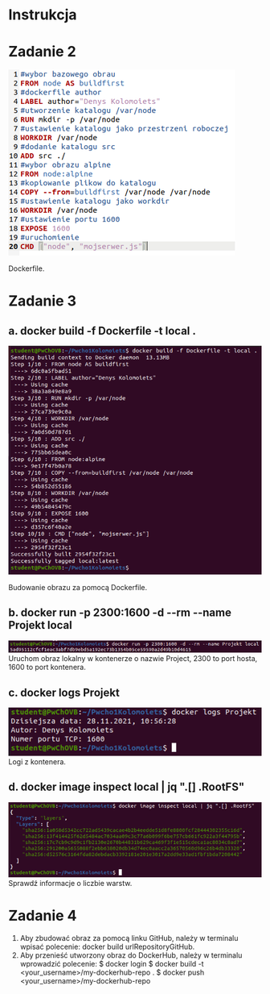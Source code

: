 # Instrukcja

# Zadanie 2 #
![alt text](https://github.com/DenisFromUkraine/Pwcho1Kolomoiets/blob/main/pics/Dockerfile.PNG "Dockerfile")

Dockerfile.
# Zadanie 3 #
## a. docker build -f Dockerfile -t local . ##
![alt text](https://github.com/DenisFromUkraine/Pwcho1Kolomoiets/blob/main/pics/docker%20build.PNG "docker build")

Budowanie obrazu za pomocą Dockerfile.
## b. docker run -p 2300:1600 -d --rm --name Projekt local ##
![alt text](https://github.com/DenisFromUkraine/Pwcho1Kolomoiets/blob/main/pics/docker%20run.PNG "docker run")
Uruchom obraz lokalny w kontenerze o nazwie Project, 2300 to port hosta, 1600 to port kontenera.
## c. docker logs Projekt ##
![alt text](https://github.com/DenisFromUkraine/Pwcho1Kolomoiets/blob/main/pics/docker%20logs.PNG "docker logs")
Logi z kontenera.
## d. docker image inspect local | jq ".[] .RootFS" ##
![alt text](https://github.com/DenisFromUkraine/Pwcho1Kolomoiets/blob/main/pics/image%20inspect.PNG "docker logs")
Sprawdź informacje o liczbie warstw.
# Zadanie 4 #
1. Aby zbudować obraz za pomocą linku GitHub, należy w terminalu wpisać polecenie: docker build urlRepositoryGitHub.
2. Aby przenieść utworzony obraz do DockerHub, należy w terminalu wprowadzić polecenie: 
  $ docker login
  $ docker build -t <your_username>/my-dockerhub-repo .
  $ docker push <your_username>/my-dockerhub-repo
